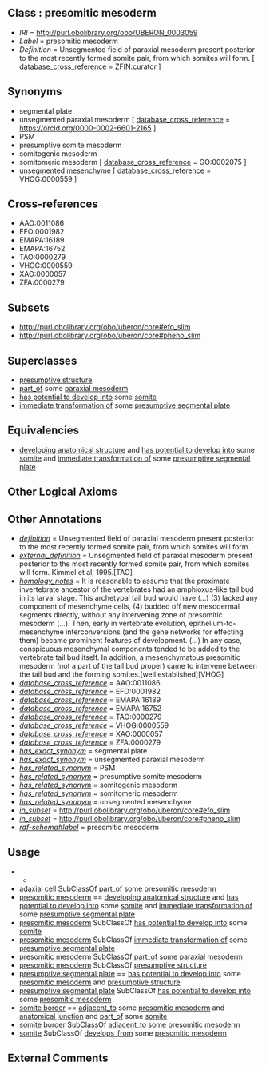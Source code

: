 
## Class : presomitic mesoderm

 * *IRI* = http://purl.obolibrary.org/obo/UBERON_0003059
 * *Label* = presomitic mesoderm
 * *Definition* = Unsegmented field of paraxial mesoderm present posterior to the most recently formed somite pair, from which somites will form. [ [database_cross_reference](../../ef/oboInOwl#hasDbXref.md) = ZFIN:curator ]

## Synonyms

 * segmental plate
 * unsegmented paraxial mesoderm [ [database_cross_reference](../../ef/oboInOwl#hasDbXref.md) = https://orcid.org/0000-0002-6601-2165 ]
 * PSM
 * presumptive somite mesoderm
 * somitogenic mesoderm
 * somitomeric mesoderm [ [database_cross_reference](../../ef/oboInOwl#hasDbXref.md) = GO:0002075 ]
 * unsegmented mesenchyme [ [database_cross_reference](../../ef/oboInOwl#hasDbXref.md) = VHOG:0000559 ]

## Cross-references

 * AAO:0011086
 * EFO:0001982
 * EMAPA:16189
 * EMAPA:16752
 * TAO:0000279
 * VHOG:0000559
 * XAO:0000057
 * ZFA:0000279

## Subsets

 * http://purl.obolibrary.org/obo/uberon/core#efo_slim
 * http://purl.obolibrary.org/obo/uberon/core#pheno_slim

## Superclasses

 * [presumptive structure](../../UBERON/98/UBERON_0006598.md)
 * [part_of](../../BFO/50/BFO_0000050.md) some [paraxial mesoderm](../../UBERON/77/UBERON_0003077.md)
 * [has potential to develop into](../../RO/87/RO_0002387.md) some [somite](../../UBERON/29/UBERON_0002329.md)
 * [immediate transformation of](../../RO/95/RO_0002495.md) some [presumptive segmental plate](../../UBERON/82/UBERON_0007282.md)

## Equivalencies

 * [developing anatomical structure](../../UBERON/23/UBERON_0005423.md) and [has potential to develop into](../../RO/87/RO_0002387.md) some [somite](../../UBERON/29/UBERON_0002329.md) and [immediate transformation of](../../RO/95/RO_0002495.md) some [presumptive segmental plate](../../UBERON/82/UBERON_0007282.md)

## Other Logical Axioms


## Other Annotations

 * *[definition](../../IAO/15/IAO_0000115.md)* = Unsegmented field of paraxial mesoderm present posterior to the most recently formed somite pair, from which somites will form.
 * *[external_definition](../../UBPROP/01/UBPROP_0000001.md)* = Unsegmented field of paraxial mesoderm present posterior to the most recently formed somite pair, from which somites will form. Kimmel et al, 1995.[TAO]
 * *[homology_notes](../../UBPROP/03/UBPROP_0000003.md)* = It is reasonable to assume that the proximate invertebrate ancestor of the vertebrates had an amphioxus-like tail bud in its larval stage. This archetypal tail bud would have (...) (3) lacked any component of mesenchyme cells, (4) budded off new mesodermal segments directly, without any intervening zone of presomitic mesoderm (...). Then, early in vertebrate evolution, epithelium-to-mesenchyme interconversions (and the gene networks for effecting them) became prominent features of development. (...) In any case, conspicuous mesenchymal components tended to be added to the vertebrate tail bud itself. In addition, a mesenchymatous presomitic mesoderm (not a part of the tail bud proper) came to intervene between the tail bud and the forming somites.[well established][VHOG]
 * *[database_cross_reference](../../ef/oboInOwl#hasDbXref.md)* = AAO:0011086
 * *[database_cross_reference](../../ef/oboInOwl#hasDbXref.md)* = EFO:0001982
 * *[database_cross_reference](../../ef/oboInOwl#hasDbXref.md)* = EMAPA:16189
 * *[database_cross_reference](../../ef/oboInOwl#hasDbXref.md)* = EMAPA:16752
 * *[database_cross_reference](../../ef/oboInOwl#hasDbXref.md)* = TAO:0000279
 * *[database_cross_reference](../../ef/oboInOwl#hasDbXref.md)* = VHOG:0000559
 * *[database_cross_reference](../../ef/oboInOwl#hasDbXref.md)* = XAO:0000057
 * *[database_cross_reference](../../ef/oboInOwl#hasDbXref.md)* = ZFA:0000279
 * *[has_exact_synonym](../../ym/oboInOwl#hasExactSynonym.md)* = segmental plate
 * *[has_exact_synonym](../../ym/oboInOwl#hasExactSynonym.md)* = unsegmented paraxial mesoderm
 * *[has_related_synonym](../../ym/oboInOwl#hasRelatedSynonym.md)* = PSM
 * *[has_related_synonym](../../ym/oboInOwl#hasRelatedSynonym.md)* = presumptive somite mesoderm
 * *[has_related_synonym](../../ym/oboInOwl#hasRelatedSynonym.md)* = somitogenic mesoderm
 * *[has_related_synonym](../../ym/oboInOwl#hasRelatedSynonym.md)* = somitomeric mesoderm
 * *[has_related_synonym](../../ym/oboInOwl#hasRelatedSynonym.md)* = unsegmented mesenchyme
 * *[in_subset](../../et/oboInOwl#inSubset.md)* = http://purl.obolibrary.org/obo/uberon/core#efo_slim
 * *[in_subset](../../et/oboInOwl#inSubset.md)* = http://purl.obolibrary.org/obo/uberon/core#pheno_slim
 * *[rdf-schema#label](../../el/rdf-schema#label.md)* = presomitic mesoderm

## Usage

 * -
 * [adaxial cell](../../CL/16/CL_0007016.md) SubClassOf [part_of](../../BFO/50/BFO_0000050.md) some [presomitic mesoderm](../../UBERON/59/UBERON_0003059.md)
 * [presomitic mesoderm](../../UBERON/59/UBERON_0003059.md) == [developing anatomical structure](../../UBERON/23/UBERON_0005423.md) and [has potential to develop into](../../RO/87/RO_0002387.md) some [somite](../../UBERON/29/UBERON_0002329.md) and [immediate transformation of](../../RO/95/RO_0002495.md) some [presumptive segmental plate](../../UBERON/82/UBERON_0007282.md)
 * [presomitic mesoderm](../../UBERON/59/UBERON_0003059.md) SubClassOf [has potential to develop into](../../RO/87/RO_0002387.md) some [somite](../../UBERON/29/UBERON_0002329.md)
 * [presomitic mesoderm](../../UBERON/59/UBERON_0003059.md) SubClassOf [immediate transformation of](../../RO/95/RO_0002495.md) some [presumptive segmental plate](../../UBERON/82/UBERON_0007282.md)
 * [presomitic mesoderm](../../UBERON/59/UBERON_0003059.md) SubClassOf [part_of](../../BFO/50/BFO_0000050.md) some [paraxial mesoderm](../../UBERON/77/UBERON_0003077.md)
 * [presomitic mesoderm](../../UBERON/59/UBERON_0003059.md) SubClassOf [presumptive structure](../../UBERON/98/UBERON_0006598.md)
 * [presumptive segmental plate](../../UBERON/82/UBERON_0007282.md) == [has potential to develop into](../../RO/87/RO_0002387.md) some [presomitic mesoderm](../../UBERON/59/UBERON_0003059.md) and [presumptive structure](../../UBERON/98/UBERON_0006598.md)
 * [presumptive segmental plate](../../UBERON/82/UBERON_0007282.md) SubClassOf [has potential to develop into](../../RO/87/RO_0002387.md) some [presomitic mesoderm](../../UBERON/59/UBERON_0003059.md)
 * [somite border](../../UBERON/78/UBERON_0015178.md) == [adjacent_to](../../RO/20/RO_0002220.md) some [presomitic mesoderm](../../UBERON/59/UBERON_0003059.md) and [anatomical junction](../../UBERON/51/UBERON_0007651.md) and [part_of](../../BFO/50/BFO_0000050.md) some [somite](../../UBERON/29/UBERON_0002329.md)
 * [somite border](../../UBERON/78/UBERON_0015178.md) SubClassOf [adjacent_to](../../RO/20/RO_0002220.md) some [presomitic mesoderm](../../UBERON/59/UBERON_0003059.md)
 * [somite](../../UBERON/29/UBERON_0002329.md) SubClassOf [develops_from](../../RO/02/RO_0002202.md) some [presomitic mesoderm](../../UBERON/59/UBERON_0003059.md)

## External Comments

